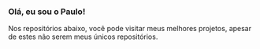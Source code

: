 ### Olá, eu sou o Paulo! 
Nos repositórios abaixo, você pode visitar meus melhores projetos, apesar de estes não serem meus únicos repositórios.
<!---
paulojsx/paulojsx is a ✨ special ✨ repository because its `README.md` (this file) appears on your GitHub profile.
You can click the Preview link to take a look at your changes.
--->

